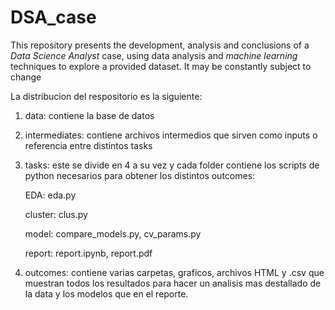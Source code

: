 # DSA_case
This repository presents the development, analysis and conclusions of a *Data Science Analyst* case, using data analysis and *machine learning* techniques to explore a provided dataset. It may be constantly subject to change

La distribucion del respositorio es la siguiente:

1. data: contiene la base de datos
2. intermediates: contiene archivos intermedios que sirven como inputs o referencia entre distintos tasks
3. tasks: este se divide en 4 a su vez y cada folder contiene los scripts de python necesarios para obtener los distintos outcomes:
   
    EDA: eda.py
   
    cluster: clus.py
   
    model: compare_models.py, cv_params.py
   
    report: report.ipynb, report.pdf
   
5. outcomes: contiene varias carpetas, graficos, archivos HTML y .csv que muestran todos los resultados para hacer un analisis mas destallado de la data y los modelos que en el reporte.



